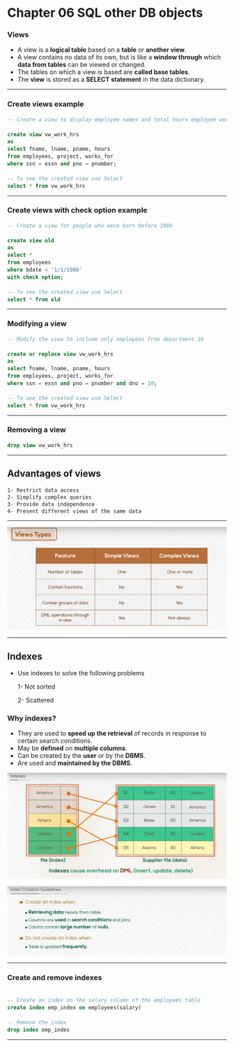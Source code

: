 # Chapter 06 SQL other DB objects

### Views

- A view is a **logical table** based on a **table** or **another view**.
- A view contains no data of its own, but is like a **window through** which **data from tables** can be viewed or changed.
- The tables on which a view is based are **called base tables**.
- The **view** is stored as a **SELECT statement** in the data dictionary.

---

### Create views example

```sql
-- Create a view to display employee names and total hours employee worked on a project

create view vw_work_hrs
as
select fname, lname, pname, hours
from employees, project, works_for
where ssn = essn and pno = pnumber;

-- To see the created view use Select
select * from vw_work_hrs
```

---

### Create views with check option example

```sql
-- Create a view for people who were born before 1980 

create view old
as
select *
from employees
where bdate < '1/1/1980'
with check option;

-- To see the created view use Select
select * from old
```

---

### Modifying a view

```sql
-- Modify the view to include only employees from department 10

create or replace view vw_work_hrs
as
select fname, lname, pname, hours
from employees, project, works_for
where ssn = essn and pno = pnumber and dno = 10;

-- To see the created view use Select
select * from vw_work_hrs
```
---

### Removing a view

```sql
drop view vw_work_hrs
```

---


## Advantages of views

    1- Restrict data access
    2- Simplify complex queries
    3- Provide data independence
    4- Present different views of the same data

---

![Alt text](ScreenShots/49.png)

---

## Indexes

- Use indexes to solve the following problems

    1- Not sorted
    
    2- Scattered

### Why indexes?

- They are used to **speed up the retrieval** of records in response to certain search conditions.
- May be **defined** on **multiple columns**.
- Can be created by the **user** or by the **DBMS**.
- Are used and **maintained by the DBMS**.

![Alt text](ScreenShots/50.png)

![Alt text](ScreenShots/51.png)

---

### Create and remove indexes

```Sql

-- Create an index on the salary column of the employees table
create index emp_index on employees(salary)

-- Remove the index
drop index emp_index

```

---

